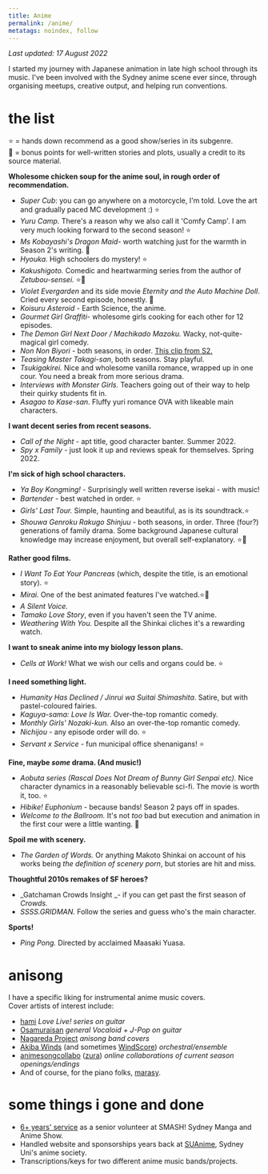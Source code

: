 ```yaml
---
title: Anime
permalink: /anime/
metatags: noindex, follow
---
```


_Last updated: 17 August 2022_

I started my journey with Japanese animation in late high school through its music. I've been involved with the Sydney anime scene ever since, through organising meetups, creative output, and helping run conventions.

# the list

⭐ = hands down recommend as a good show/series in its subgenre. <br />
📕 = bonus points for well-written stories and plots, usually a credit to its source material.

**Wholesome chicken soup for the anime soul, in rough order of recommendation.**
* _Super Cub_: you can go anywhere on a motorcycle, I'm told. Love the art and gradually paced MC development :) ⭐
* _Yuru Camp._ There's a reason why we also call it 'Comfy Camp'. I am very much looking forward to the second season! ⭐
* _Ms Kobayashi's Dragon Maid_- worth watching just for the warmth in Season 2's writing. 📕
* _Hyouka._ High schoolers do mystery! ⭐
* _Kakushigoto._ Comedic and heartwarming series from the author of _Zetubou-sensei._ ⭐📕
* _Violet Evergarden_ and its side movie _Eternity and the Auto Machine Doll_. Cried every second episode, honestly. 📕
*  _Koisuru Asteroid -_ Earth Science, the anime.
* _Gourmet Girl Graffiti_- wholesome girls cooking for each other for 12 episodes.
* _The Demon Girl Next Door / Machikado Mazoku._ Wacky, not-quite-magical girl comedy.
* _Non Non Biyori_ - both seasons, in order. [This clip from S2.](https://www.youtube.com/watch?v=DflP5mBsivA)
* _Teasing Master Takagi-san_, both seasons. Stay playful.
* _Tsukigakirei._ Nice and wholesome vanilla romance, wrapped up in one cour. You need a break from more serious drama.
*  _Interviews with Monster Girls._ Teachers going out of their way to help their quirky students fit in.
*  _Asagao to Kase-san_. Fluffy yuri romance OVA with likeable main characters.

**I want decent series from recent seasons.**
* _Call of the Night_ - apt title, good character banter. Summer 2022.
* _Spy x Family_ - just look it up and reviews speak for themselves. Spring 2022.

**I'm sick of high school characters.**
* _Ya Boy Kongming!_ - Surprisingly well written reverse isekai - with music!
* _Bartender_ - best watched in order. ⭐
* _Girls' Last Tour._ Simple, haunting and beautiful, as is its soundtrack.⭐
* _Shouwa Genroku Rakugo Shinjuu_ - both seasons, in order. Three (four?) generations of family drama. Some background Japanese cultural knowledge may increase enjoyment, but overall self-explanatory. ⭐📕


**Rather good films.**
* _I Want To Eat Your Pancreas_ (which, despite the title, is an emotional story). ⭐
* _Mirai._ One of the best animated features I've watched.⭐📕
* _A Silent Voice._
* _Tamako Love Story_, even if you haven't seen the TV anime.
*  _Weathering With You._ Despite all the Shinkai cliches it's a rewarding watch.


**I want to sneak anime into my biology lesson plans.**
* _Cells at Work!_ What we wish our cells and organs could be. ⭐


**I need something light.**
* _Humanity Has Declined / Jinrui wa Suitai Shimashita_. Satire, but with pastel-coloured fairies. 
* _Kaguya-sama: Love Is War._ Over-the-top romantic comedy.
*  _Monthly Girls' Nozaki-kun._ Also an over-the-top romantic comedy.
* _Nichijou_ - any episode order will do. ⭐
* _Servant x Service_ - fun municipal office shenanigans! ⭐


**Fine, maybe _some_ drama. (And music!)**
* _Aobuta series (Rascal Does Not Dream of Bunny Girl Senpai etc)._ Nice character dynamics in a reasonably believable sci-fi. The movie is worth it, too. ⭐
* _Hibike! Euphonium_ - because bands! Season 2 pays off in spades.
* _Welcome to the Ballroom._ It's not _too_ bad but execution and animation in the first cour were a little wanting. 📕


**Spoil me with scenery.**
* _The Garden of Words._ Or anything Makoto Shinkai on account of his works being _the definition of scenery porn_, but stories are hit and miss.


**Thoughtful 2010s remakes of SF heroes?**
* _Gatchaman Crowds Insight _- if you can get past the first season of _Crowds._
* _SSSS.GRIDMAN._ Follow the series and guess who's the main character.


**Sports!**
* _Ping Pong._ Directed by acclaimed Maasaki Yuasa.


# anisong

I have a specific liking for instrumental anime music covers.  
Cover artists of interest include:
* [hami](https://www.youtube.com/channel/UCdABS7cwk1K8BH1tpmscm_Q) _Love Live! series on guitar_
* [Osamuraisan](https://www.youtube.com/user/niconicosamurai0320) _general Vocaloid + J-Pop on guitar_
* [Nagareda Project](https://www.youtube.com/channel/UCdABS7cwk1K8BH1tpmscm_Q) _anisong band covers_
* [Akiba Winds](https://www.youtube.com/watch?v=fUCCWm24HUs) (and sometimes [WindScore](https://www.youtube.com/watch?v=49Gxe7QklNg)) _orchestral/ensemble_
* [animesongcollabo](https://www.youtube.com/channel/UCZ4_moy3xNXKrkbkP4XL_BA) ([zura](https://www.youtube.com/watch?v=VaXFMj2ZcWo)) _online collaborations of current season openings/endings_
* And of course, for the piano folks, [marasy](https://www.youtube.com/user/marasy8).

# some things i gone and done

* [6+ years' service](/cv/) as a senior volunteer at SMASH! Sydney Manga and Anime Show.
* Handled website and sponsorships years back at [SUAnime](http://www.suanime.org/), Sydney Uni's anime society.
* Transcriptions/keys for two different anime music bands/projects.
 

